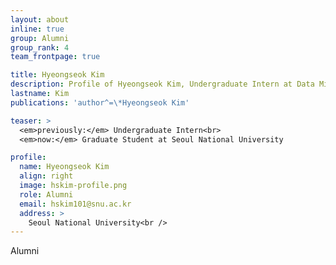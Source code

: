 ```yaml
---
layout: about
inline: true
group: Alumni
group_rank: 4
team_frontpage: true

title: Hyeongseok Kim
description: Profile of Hyeongseok Kim, Undergraduate Intern at Data Mining Lab.
lastname: Kim
publications: 'author^=\*Hyeongseok Kim'

teaser: >
  <em>previously:</em> Undergraduate Intern<br>
  <em>now:</em> Graduate Student at Seoul National University

profile:
  name: Hyeongseok Kim
  align: right
  image: hskim-profile.png
  role: Alumni
  email: hskim101@snu.ac.kr
  address: >
    Seoul National University<br />
---
```


Alumni
